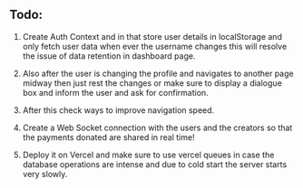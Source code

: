 ## Todo:

1.  Create Auth Context and in that store user details in localStorage and only fetch user data when ever the username changes this will resolve the issue of data retention in dashboard page.

2.  Also after the user is changing the profile and navigates to another page midway then just rest the changes or make sure to display a dialogue box and inform the user and ask for confirmation.

3.  After this check ways to improve navigation speed.

4.  Create a Web Socket connection with the users and the creators so that the payments donated are shared in real time!

5.  Deploy it on Vercel and make sure to use vercel queues in case the database operations are intense and due to cold start the server starts very slowly.
